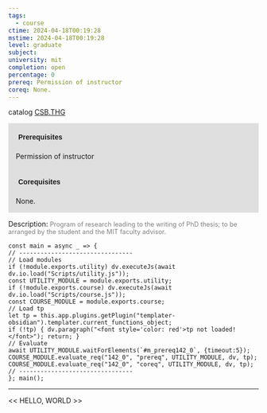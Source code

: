 ```yaml
---
tags:
  - course
ctime: 2024-04-18T00:19:28
mstime: 2024-04-18T00:19:28
level: graduate
subject: 
university: mit
completion: open
percentage: 0
prereq: Permission of instructor
coreq: None.
---
```


catalog [CSB.THG](http://student.mit.edu/catalog/mCSBa.html#CSB.THG)

<span style="display: block; padding: 15px; background-color: rgb(100, 100, 100, 0.2);"><font id="m_prereq142_0" style="display: block; font-family: Arial, sans-serif; font-weight: bold; padding: 5px">Prerequisites</font><br><span id="prereq142_0">Permission of instructor</span></span>
<span style="display: block; padding: 15px; background-color: rgb(100, 100, 100, 0.2);"><font id="m_coreq142_0" style="display: block; font-family: Arial, sans-serif; font-weight: bold; padding: 5px">Corequisites</font><br><span id="coreq142_0">None.</span></span>

<font style="">Description:</font>
<font style="color: grey; font-size: 0.8rem;">Program of research leading to the writing of PhD thesis; to be arranged by the student and the MIT faculty advisor.</font>

```dataviewjs
const main = async _ => {
// --------------------------------
// Load modules
if (!module.exports.utility) dv.executeJs(await dv.io.load("Scripts/utility.js"));
const UTILITY_MODULE = module.exports.utility;
if (!module.exports.course) dv.executeJs(await dv.io.load("Scripts/course.js"));
const COURSE_MODULE = module.exports.course;
// Load tp
let tp = this.app.plugins.getPlugin("templater-obsidian").templater.current_functions_object;
if (!tp) { dv.paragraph("<font style='color: red'>tp not loaded!</font>"); return; }
// Evaluate
await UTILITY_MODULE.waitForElements(`#m_prereq142_0`, {timeout:5});
COURSE_MODULE.evaluate_req("142_0", "prereq", UTILITY_MODULE, dv, tp);
COURSE_MODULE.evaluate_req("142_0", "coreq", UTILITY_MODULE, dv, tp);
// --------------------------------
}; main();
```

---

<< HELLO, WORLD >>
